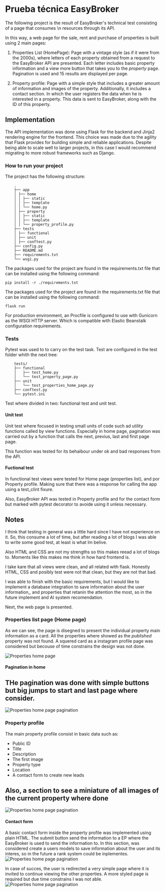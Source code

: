 # Prueba técnica EasyBroker

The following project is the result of EasyBroker's technical test consisting of a page that consumes \n
resources through its API.

In this way, a web page for the sale, rent and purchase of properties is built using 2 main pages:

1. Properties List (HomePage): Page with a vintage style (as if it were from the 2000s), where letters of each property obtained from a request to the EasyBroker API are presented. Each letter includes basic property information and a view more button that takes you to the _property_ page.
   Pagination is used and 15 results are displayed per page.

2. Property profile: Page with a simple style that includes a greater amount of information and images of the property. Additionally, it includes a contact section. In which the user registers the data when he is interested in a property. This data is sent to EasyBroker, along with the ID of this property.

## Implementation

The API implementation was done using Flask for the backend and Jinja2 rendering engine for the frontend. This choice was made due to the agility that Flask provides for building simple and reliable applications. Despite being able to scale well to larger projects, in this case I would recommend migrating to more robust frameworks such as Django.

### How to run your project

The project has the following structure:

```
    .
    ├── app
    │ ├── home
    │ │ ├── static
    │ │ ├── template
    │ │ └── home.py
    │ ├── property
    │ │ ├── static
    │ │ ├── template
    │ │ └── property_profile.py
    ├── tests
    │ ├── functional
    │ ├── unit
    │ ├── conftest.py
    ├── config.py
    ├── README.md
    ├── requirements.txt
    └── wsgi.py
```

The packages used for the project are found in the requirements.txt file that can be installed using the following command:

    pip install -r ./requirements.txt

The packages used for the project are found in the requirements.txt file that can be installed using the following command:

    flask run

For production environment, an Procfile is configured to use with Gunicorn as the WSGI HTTP server. Which is compatible with Elastic Beanstalk configuration requirements.

### Tests

Pytest was used to to carry on the test task. Test are configured in the test folder whith the next tree:

```
    tests/
    ├── functional
    │   ├── test_home.py
    │   └── test_property_page.py
    ├── unit
    │   └── test_properties_home_page.py
    ├── conftest.py
    └── pytest.ini
```

Test where divided in two: functional test and unit test.

#### Unit test

Unit test where focused in testing small units of code such ad utility functions called by view functions.
Especially in home page, pagination was carried out by a function that calls the next, previus, last and first page page.

This function was tested for its behaibour under ok and bad responses from the API.

#### Fuctional test

In functional test views were tested for Home page (properties list), and por Property profile. Making sure that there was a response for calling the app using a test_clint fixure.

Also, EasyBroker API was tested in Property profile and for the contact form but marked with pytest decorator to avoide using it unless necessary.

## Notes

I think that testing in general was a little hard since I have not experience on it. So, this consume a lot of time, but after reading a lot of blogs I was able to write some good test, at least is what Im belive.

Also HTML and CSS are not my strengths so this makes reead a lot of blogs to. Moments like this makes me think in how hard frontend is.

I take kare that all views were clean, and all related with flask. Honestly HTML, CSS and posibly test were not that clean, but they are not that bad.

I was able to finish with the basic requirements, but I would like to implement a database integration to save information about the user information,, and properties that retanin the attention the most, so in the future implement and AI system recomendation.

Next, the web page is presented.

### Properties list page (Home page)

As we can see, the page is disegned to present the individual property main information as a card. All the properties where showed as the _published_ property was not found.
A squered card as a instagram profile page was considered but becouse of time constrains the design was not done.

![Properties home page](./readme_src/home.png)

#### Pagination in home

## THe pagination was done with simple buttons but big jumps to start and last page where consider.

![Properties home page pagination](./readme_src/pagination_cropped.png)

### Property profile

The main property profile consist in basic data such as:

-   Public ID
-   Title
-   Description
-   The first image
-   Property type
-   Location
-   A contact form to create new leads

## Also, a section to see a miniature of all images of the current property where done

![Properties home page pagination](./readme_src/property.png)

#### Contact form

A basic contact form inside the property profile was implemented using plain HTML. The submit button send the information to a EP where the EasyBroker is used to send the information to.
In this section, was considered create a users models to save information about the user and its interes, so in the future a rank system could be inplementes.
![Properties home page pagination](./readme_src/form.png)

In case of succes, the user is redirected a very simple page where it is invited to continue viewing the other properties. A more styled page is required but due time constrains I was not able.
![Properties home page pagination](./readme_src/succes.png)
